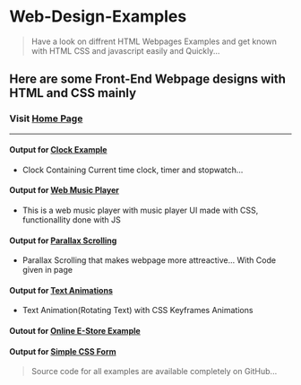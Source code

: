 # Web-Design-Examples
>Have a look on diffrent HTML Webpages Examples and get known with HTML CSS and javascript easily and Quickly...
## Here are some Front-End Webpage designs with HTML and CSS mainly

### Visit [Home Page](https://prince-jagani.github.io/Web-Design-Examples/)
***

#### Output for [Clock Example](https://prince-jagani.github.io/Web-Design-Examples/Clock%20Example/)
- Clock Containing Current time clock, timer and stopwatch...

#### Output for [Web Music Player](https://prince-jagani.github.io/Web-Design-Examples/Web%20Music%20Player/)
- This is a web music player with music player UI made with CSS, functionallity done with JS

#### Output for [Parallax Scrolling](https://prince-jagani.github.io/Web-Design-Examples/Parallax%20Scrolling/)
- Parallax Scrolling that makes webpage more attreactive... With Code given in page

#### Output for [Text Animations](https://prince-jagani.github.io/Web-Design-Examples/Text%20Animations)
- Text Animation(Rotating Text) with CSS Keyframes Animations

#### Outout for [Online E-Store Example](https://prince-jagani.github.io/Web-Design-Examples/School%20E-Store%20Example/)
#### Output for [Simple CSS Form](https://prince-jagani.github.io/Web-Design-Examples/Simple%20CSS%20Form/form.html)


> Source code for all examples are available completely on GitHub...
